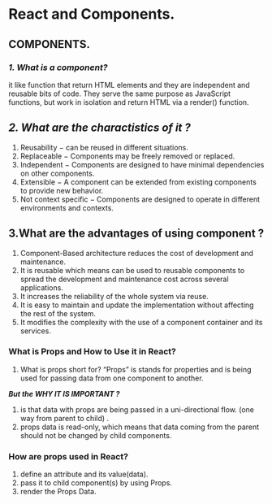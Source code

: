 # React and Components.

## COMPONENTS.

 ### ***1. What is a component?***
 
it like function that return HTML elements and they are independent and reusable bits of code. They serve the same purpose as JavaScript functions, but work in isolation and return HTML via a render() function.


## ***2. What are the charactistics of it ?***

1. Reusability − can be reused in different situations.
2. Replaceable − Components may be freely removed or replaced.
3. Independent − Components are designed to have minimal dependencies on other components.
4. Extensible − A component can be extended from existing components to provide new behavior.
5. Not context specific − Components are designed to operate in different environments and contexts.


## 3.What are the advantages of using component ?

1. Component-Based architecture reduces the cost of development and maintenance.
2. It is reusable which means can be used to reusable components to spread the development and maintenance cost across several applications.
3. It increases the reliability of the whole system via reuse.
4. It is easy to maintain and update the implementation without affecting the rest of the system.
5. It modifies the complexity with the use of a component container and its services.

### What is Props and How to Use it in React?

1. What is props short for? “Props” is stands for properties and is being used for passing data from one component to another. 

***But the WHY IT IS IMPORTANT ?*** 

1. is that data with props are being passed in a uni-directional flow. (one way from parent to child) .
2. props data is read-only, which means that data coming from the parent should not be changed by child components.

### How are props used in React?

1. define an attribute and its value(data).
2. pass it to child component(s) by using Props.
3. render the Props Data.


